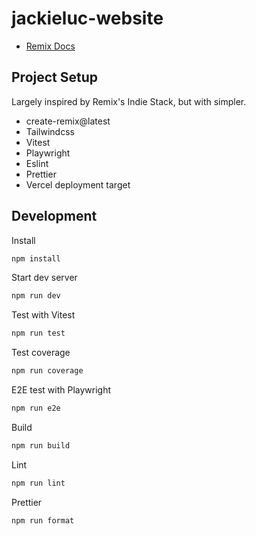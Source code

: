 # jackieluc-website

- [Remix Docs](https://remix.run/docs)

## Project Setup

Largely inspired by Remix's Indie Stack, but with simpler.

- create-remix@latest
- Tailwindcss
- Vitest
- Playwright
- Eslint
- Prettier
- Vercel deployment target

## Development

Install
```sh
npm install
```

Start dev server
```sh
npm run dev
```

Test with Vitest
```sh
npm run test
```

Test coverage
```sh
npm run coverage
```

E2E test with Playwright
```sh
npm run e2e
```

Build
```sh
npm run build
```

Lint
```sh
npm run lint
```

Prettier
```sh
npm run format
```